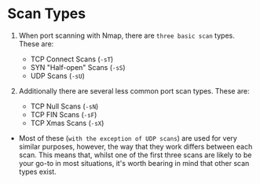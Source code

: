 # Scan Types


1. When port scanning with Nmap, there are `three basic scan` types. These are:

    - TCP Connect Scans (`-sT`)
    - SYN "Half-open" Scans (`-sS`)
    - UDP Scans (`-sU`)

2. Additionally there are several less common port scan types. These are:

    - TCP Null Scans (`-sN`)
    - TCP FIN Scans (`-sF`)
    - TCP Xmas Scans (`-sX`)

- Most of these (`with the exception of UDP scans`) are used for very similar purposes, however, the way that they work differs between each scan. This means that, whilst one of the first three scans are likely to be your go-to in most situations, it's worth bearing in mind that other scan types exist.
